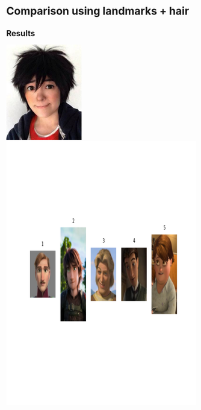 # Comparison using landmarks + hair

## Results ##

<div style="height:700">
<img src="https://github.com/PrasadM96/Doppelganger-Cartoon-CO425/blob/main/comparison_landmarks_and_hair/Results/Result1/Hiro_real2.jpg" width=200 alt="accessibility text">
 <span> <img align="right" src="https://github.com/PrasadM96/Doppelganger-Cartoon-CO425/blob/main/comparison_landmarks_and_hair/Results/Result1/hiro_result.png" height=700> </span>
</div>
<hr>
